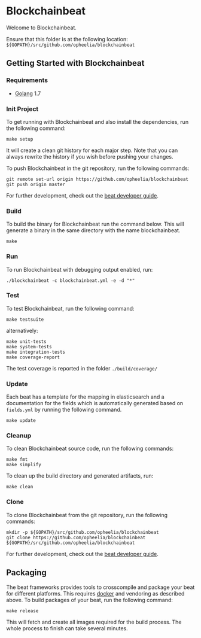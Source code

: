 # Blockchainbeat

Welcome to Blockchainbeat.

Ensure that this folder is at the following location:
`${GOPATH}/src/github.com/opheelia/blockchainbeat`

## Getting Started with Blockchainbeat

### Requirements

* [Golang](https://golang.org/dl/) 1.7

### Init Project
To get running with Blockchainbeat and also install the
dependencies, run the following command:

```
make setup
```

It will create a clean git history for each major step. Note that you can always rewrite the history if you wish before pushing your changes.

To push Blockchainbeat in the git repository, run the following commands:

```
git remote set-url origin https://github.com/opheelia/blockchainbeat
git push origin master
```

For further development, check out the [beat developer guide](https://www.elastic.co/guide/en/beats/libbeat/current/new-beat.html).

### Build

To build the binary for Blockchainbeat run the command below. This will generate a binary
in the same directory with the name blockchainbeat.

```
make
```


### Run

To run Blockchainbeat with debugging output enabled, run:

```
./blockchainbeat -c blockchainbeat.yml -e -d "*"
```


### Test

To test Blockchainbeat, run the following command:

```
make testsuite
```

alternatively:
```
make unit-tests
make system-tests
make integration-tests
make coverage-report
```

The test coverage is reported in the folder `./build/coverage/`

### Update

Each beat has a template for the mapping in elasticsearch and a documentation for the fields
which is automatically generated based on `fields.yml` by running the following command.

```
make update
```


### Cleanup

To clean  Blockchainbeat source code, run the following commands:

```
make fmt
make simplify
```

To clean up the build directory and generated artifacts, run:

```
make clean
```


### Clone

To clone Blockchainbeat from the git repository, run the following commands:

```
mkdir -p ${GOPATH}/src/github.com/opheelia/blockchainbeat
git clone https://github.com/opheelia/blockchainbeat ${GOPATH}/src/github.com/opheelia/blockchainbeat
```


For further development, check out the [beat developer guide](https://www.elastic.co/guide/en/beats/libbeat/current/new-beat.html).


## Packaging

The beat frameworks provides tools to crosscompile and package your beat for different platforms. This requires [docker](https://www.docker.com/) and vendoring as described above. To build packages of your beat, run the following command:

```
make release
```

This will fetch and create all images required for the build process. The whole process to finish can take several minutes.
